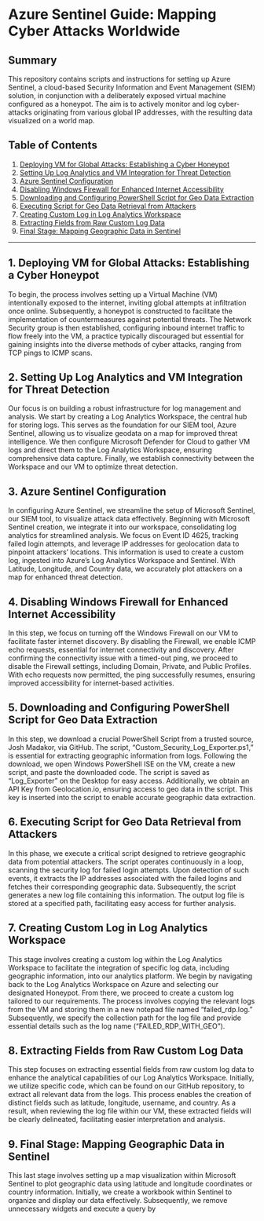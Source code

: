 # Azure Sentinel Guide: Mapping Cyber Attacks Worldwide

## Summary

This repository contains scripts and instructions for setting up Azure Sentinel, a cloud-based Security Information and Event Management (SIEM) solution, in conjunction with a deliberately exposed virtual machine configured as a honeypot. The aim is to actively monitor and log cyber-attacks originating from various global IP addresses, with the resulting data visualized on a world map.

## Table of Contents

1. [Deploying VM for Global Attacks: Establishing a Cyber Honeypot](#deploying-vm-for-global-attacks-establishing-a-cyber-honeypot)
2. [Setting Up Log Analytics and VM Integration for Threat Detection](#setting-up-log-analytics-and-vm-integration-for-threat-detection)
3. [Azure Sentinel Configuration](#azure-sentinel-configuration)
4. [Disabling Windows Firewall for Enhanced Internet Accessibility](#disabling-windows-firewall-for-enhanced-internet-accessibility)
5. [Downloading and Configuring PowerShell Script for Geo Data Extraction](#downloading-and-configuring-powershell-script-for-geo-data-extraction)
6. [Executing Script for Geo Data Retrieval from Attackers](#executing-script-for-geo-data-retrieval-from-attackers)
7. [Creating Custom Log in Log Analytics Workspace](#creating-custom-log-in-log-analytics-workspace)
8. [Extracting Fields from Raw Custom Log Data](#extracting-fields-from-raw-custom-log-data)
9. [Final Stage: Mapping Geographic Data in Sentinel](#final-stage-mapping-geographic-data-in-sentinel)

---

## 1. Deploying VM for Global Attacks: Establishing a Cyber Honeypot

To begin, the process involves setting up a Virtual Machine (VM) intentionally exposed to the internet, inviting global attempts at infiltration once online. Subsequently, a honeypot is constructed to facilitate the implementation of countermeasures against potential threats. The Network Security group is then established, configuring inbound internet traffic to flow freely into the VM, a practice typically discouraged but essential for gaining insights into the diverse methods of cyber attacks, ranging from TCP pings to ICMP scans.

## 2. Setting Up Log Analytics and VM Integration for Threat Detection
Our focus is on building a robust infrastructure for log management and analysis. We start by creating a Log Analytics Workspace, the central hub for storing logs. This serves as the foundation for our SIEM tool, Azure Sentinel, allowing us to visualize geodata on a map for improved threat intelligence. We then configure Microsoft Defender for Cloud to gather VM logs and direct them to the Log Analytics Workspace, ensuring comprehensive data capture. Finally, we establish connectivity between the Workspace and our VM to optimize threat detection.

## 3. Azure Sentinel Configuration
In configuring Azure Sentinel, we streamline the setup of Microsoft Sentinel, our SIEM tool, to visualize attack data effectively. Beginning with Microsoft Sentinel creation, we integrate it into our workspace, consolidating log analytics for streamlined analysis. We focus on Event ID 4625, tracking failed login attempts, and leverage IP addresses for geolocation data to pinpoint attackers’ locations. This information is used to create a custom log, ingested into Azure’s Log Analytics Workspace and Sentinel. With Latitude, Longitude, and Country data, we accurately plot attackers on a map for enhanced threat detection.

## 4. Disabling Windows Firewall for Enhanced Internet Accessibility
In this step, we focus on turning off the Windows Firewall on our VM to facilitate faster internet discovery. By disabling the Firewall, we enable ICMP echo requests, essential for internet connectivity and discovery. After confirming the connectivity issue with a timed-out ping, we proceed to disable the Firewall settings, including Domain, Private, and Public Profiles. With echo requests now permitted, the ping successfully resumes, ensuring improved accessibility for internet-based activities.

## 5. Downloading and Configuring PowerShell Script for Geo Data Extraction
In this step, we download a crucial PowerShell Script from a trusted source, Josh Madakor, via GitHub. The script, “Custom_Security_Log_Exporter.ps1,” is essential for extracting geographic information from logs. Following the download, we open Windows PowerShell ISE on the VM, create a new script, and paste the downloaded code. The script is saved as “Log_Exporter” on the Desktop for easy access. Additionally, we obtain an API Key from Geolocation.io, ensuring access to geo data in the script. This key is inserted into the script to enable accurate geographic data extraction.

## 6. Executing Script for Geo Data Retrieval from Attackers
In this phase, we execute a critical script designed to retrieve geographic data from potential attackers. The script operates continuously in a loop, scanning the security log for failed login attempts. Upon detection of such events, it extracts the IP addresses associated with the failed logins and fetches their corresponding geographic data. Subsequently, the script generates a new log file containing this information. The output log file is stored at a specified path, facilitating easy access for further analysis.

## 7. Creating Custom Log in Log Analytics Workspace
This stage involves creating a custom log within the Log Analytics Workspace to facilitate the integration of specific log data, including geographic information, into our analytics platform. We begin by navigating back to the Log Analytics Workspace on Azure and selecting our designated Honeypot. From there, we proceed to create a custom log tailored to our requirements. The process involves copying the relevant logs from the VM and storing them in a new notepad file named “failed_rdp.log.” Subsequently, we specify the collection path for the log file and provide essential details such as the log name (“FAILED_RDP_WITH_GEO”).

## 8. Extracting Fields from Raw Custom Log Data
This step focuses on extracting essential fields from raw custom log data to enhance the analytical capabilities of our Log Analytics Workspace. Initially, we utilize specific code, which can be found on our GitHub repository, to extract all relevant data from the logs. This process enables the creation of distinct fields such as latitude, longitude, username, and country. As a result, when reviewing the log file within our VM, these extracted fields will be clearly delineated, facilitating easier interpretation and analysis.

## 9. Final Stage: Mapping Geographic Data in Sentinel
This last stage involves setting up a map visualization within Microsoft Sentinel to plot geographic data using latitude and longitude coordinates or country information. Initially, we create a workbook within Sentinel to organize and display our data effectively. Subsequently, we remove unnecessary widgets and execute a query by

```powershell
